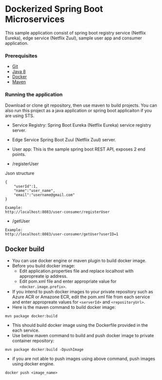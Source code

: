 # Dockerized Spring Boot Microservices

This sample application consist of spring boot registry service (Netflix Eureka), edge service (Netflix Zuul), sample user app and consumer application. 



### Prerequisites

- [Git](http://git-scm.com/downloads)
- [Java 8](http://www.oracle.com/technetwork/java/javase/downloads/jdk8-downloads-2133151.html)
- [Docker]( https://docs.docker.com/engine/installation/ )
- [Maven](https://maven.apache.org/install.html)

### Running the application

Download or clone git repository, then use maven to build projects. You can also run this project as a java application or spring boot applicaiton if you are using STS. 

- Service Registry:
Spring Boot Eureka (Netflix Eureka) service registry server.
- Edge Service
Spring Boot Zuul (Netflix Zuul) server. 
- User app:
This is the sample spring boot REST API, exposes 2 end points. 

 - /registerUser

Json structure

```
{
	"userId":1,
	"name":"user_name",
	"email":"username@gmail.com"	
}

Example:
http://localhost:8083/user-consumer/registerUser

```
 - /getUser

```
Example:
http://localhost:8083/user-consumer/getUser?userID=1

```

## Docker build

- You can use docker engine or maven plugin to build docker image.
- Before you build docker image:
   - Edit application.properties file and replace localhost with appropreate ip address.
   - Edit pom.xml file and enter appropriate value for ```<docker.image.prefix>```.
- If you intend to push docker images to your private repository such as Azure ACR or Amazone ECR, edit the pom.xml file from each service and enter appropreate values for ```<serverId>``` and  ```<repositoryUrl>```.
- Here is the maven command to build docker image:

```
mvn package docker:build

```
- This should build docker image using the Dockerfile provided in the each service.  
- Use below maven command to build and push docker image to private container repository:

```
mvn package docker:build -DpushImage

```

- if you are not able to push images using above command, push images using docker engine.

```
docker push <image_name>

```